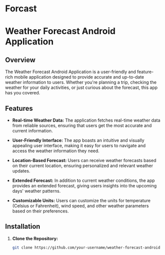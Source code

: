 # Forcast
# Weather Forecast Android Application

## Overview

The Weather Forecast Android Application is a user-friendly and feature-rich mobile application designed to provide accurate and up-to-date weather information to users. Whether you're planning a trip, checking the weather for your daily activities, or just curious about the forecast, this app has you covered.

## Features

- **Real-time Weather Data:** The application fetches real-time weather data from reliable sources, ensuring that users get the most accurate and current information.

- **User-Friendly Interface:** The app boasts an intuitive and visually appealing user interface, making it easy for users to navigate and access the weather information they need.

- **Location-Based Forecast:** Users can receive weather forecasts based on their current location, ensuring personalized and relevant weather updates.

- **Extended Forecast:** In addition to current weather conditions, the app provides an extended forecast, giving users insights into the upcoming days' weather patterns.

- **Customizable Units:** Users can customize the units for temperature (Celsius or Fahrenheit), wind speed, and other weather parameters based on their preferences.

## Installation

1. **Clone the Repository:**
   ```bash
   git clone https://github.com/your-username/weather-forecast-android.git
